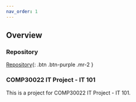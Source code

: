 ```yaml
---
nav_order: 1
---
```

## Overview
### Repository
[Repository](https://github.com/GNyoufun/IT-101){: .btn .btn-purple .mr-2  }

### COMP30022 IT Project - IT 101
This is a project for COMP30022 IT Project - IT 101.
